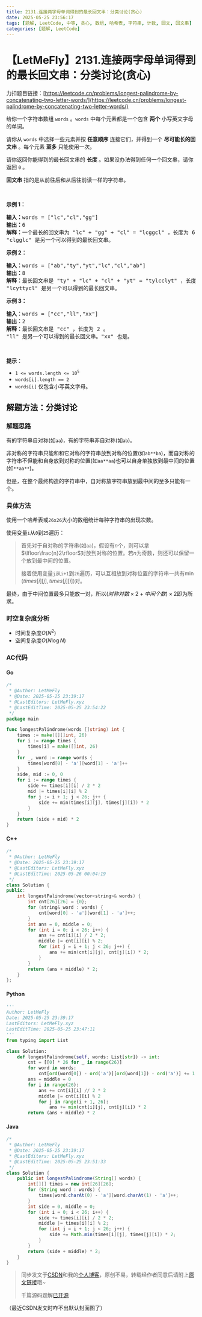 ```yaml
---
title: 2131.连接两字母单词得到的最长回文串：分类讨论(贪心)
date: 2025-05-25 23:56:17
tags: [题解, LeetCode, 中等, 贪心, 数组, 哈希表, 字符串, 计数, 回文, 回文串]
categories: [题解, LeetCode]
---
```


# 【LetMeFly】2131.连接两字母单词得到的最长回文串：分类讨论(贪心)

力扣题目链接：[https://leetcode.cn/problems/longest-palindrome-by-concatenating-two-letter-words/](https://leetcode.cn/problems/longest-palindrome-by-concatenating-two-letter-words/)

<p>给你一个字符串数组&nbsp;<code>words</code>&nbsp;。<code>words</code>&nbsp;中每个元素都是一个包含 <strong>两个</strong>&nbsp;小写英文字母的单词。</p>

<p>请你从 <code>words</code>&nbsp;中选择一些元素并按 <b>任意顺序</b>&nbsp;连接它们，并得到一个 <strong>尽可能长的回文串</strong>&nbsp;。每个元素 <strong>至多</strong>&nbsp;只能使用一次。</p>

<p>请你返回你能得到的最长回文串的 <strong>长度</strong>&nbsp;。如果没办法得到任何一个回文串，请你返回 <code>0</code>&nbsp;。</p>

<p><strong>回文串</strong>&nbsp;指的是从前往后和从后往前读一样的字符串。</p>

<p>&nbsp;</p>

<p><strong>示例 1：</strong></p>

<pre><b>输入：</b>words = ["lc","cl","gg"]
<b>输出：</b>6
<b>解释：</b>一个最长的回文串为 "lc" + "gg" + "cl" = "lcggcl" ，长度为 6 。
"clgglc" 是另一个可以得到的最长回文串。
</pre>

<p><strong>示例 2：</strong></p>

<pre><b>输入：</b>words = ["ab","ty","yt","lc","cl","ab"]
<b>输出：</b>8
<strong>解释：</strong>最长回文串是 "ty" + "lc" + "cl" + "yt" = "tylcclyt" ，长度为 8 。
"lcyttycl" 是另一个可以得到的最长回文串。
</pre>

<p><strong>示例 3：</strong></p>

<pre><b>输入：</b>words = ["cc","ll","xx"]
<b>输出：</b>2
<b>解释：</b>最长回文串是 "cc" ，长度为 2 。
"ll" 是另一个可以得到的最长回文串。"xx" 也是。</pre>

<p>&nbsp;</p>

<p><strong>提示：</strong></p>

<ul>
	<li><code>1 &lt;= words.length &lt;= 10<sup>5</sup></code></li>
	<li><code>words[i].length == 2</code></li>
	<li><code>words[i]</code>&nbsp;仅包含小写英文字母。</li>
</ul>


    
## 解题方法：分类讨论

### 解题思路

有的字符串自对称(如`aa`)，有的字符串非自对称(如`ab`)。

非对称的字符串只能和和它对称的字符串放到对称的位置(如`ab**ba`)，而自对称的字符串不但能和自身放到对称的位置(如`aa**aa`)也可以自身单独放到最中间的位置(如`**aa**`)。

但是，在整个最终构造的字符串中，自对称放字符串放到最中间的至多只能有一个。

### 具体方法

使用一个哈希表或`26x26`大小的数组统计每种字符串的出现次数。

使用变量`i`从`0`到`25`遍历：

> 首先对于自对称的字符串(如`aa`)，假设有$n$个，则可以拿$\lfloor\frac{n}2\rfloor$对放到对称的位置。若$n$为奇数，则还可以保留一个放到最中间的位置。
>
> 接着使用变量`j`从`i+1`到`26`遍历，可以互相放到对称位置的字符串一共有$\min(times[i][j], times[j][i])$对。

最终，由于中间位置最多只能放一对，所以$(对称对数\times2+中间个数)\times 2$即为所求。

### 时空复杂度分析

+ 时间复杂度$O(N^2)$
+ 空间复杂度$O(N\log N)$

### AC代码

#### Go

```go
/*
 * @Author: LetMeFly
 * @Date: 2025-05-25 23:39:17
 * @LastEditors: LetMeFly.xyz
 * @LastEditTime: 2025-05-25 23:54:22
 */
package main

func longestPalindrome(words []string) int {
    times := make([][]int, 26)
    for i := range times {
        times[i] = make([]int, 26)
    }
    for _, word := range words {
        times[word[0] - 'a'][word[1] - 'a']++
    }
    side, mid := 0, 0
    for i := range times {
        side += times[i][i] / 2 * 2
        mid |= times[i][i] % 2
        for j := i + 1; j < 26; j++ {
            side += min(times[i][j], times[j][i]) * 2
        }
    }
    return (side + mid) * 2
}
```

#### C++

```cpp
/*
 * @Author: LetMeFly
 * @Date: 2025-05-25 23:39:17
 * @LastEditors: LetMeFly.xyz
 * @LastEditTime: 2025-05-26 00:04:19
 */
class Solution {
public:
    int longestPalindrome(vector<string>& words) {
        int cnt[26][26] = {0};
        for (string& word : words) {
            cnt[word[0] - 'a'][word[1] - 'a']++;
        }
        int ans = 0, middle = 0;
        for (int i = 0; i < 26; i++) {
            ans += cnt[i][i] / 2 * 2;
            middle |= cnt[i][i] % 2;
            for (int j = i + 1; j < 26; j++) {
                ans += min(cnt[i][j], cnt[j][i]) * 2;
            }
        }
        return (ans + middle) * 2;
    }
};
```

#### Python

```python
'''
Author: LetMeFly
Date: 2025-05-25 23:39:17
LastEditors: LetMeFly.xyz
LastEditTime: 2025-05-25 23:47:11
'''
from typing import List

class Solution:
    def longestPalindrome(self, words: List[str]) -> int:
        cnt = [[0] * 26 for _ in range(26)]
        for word in words:
            cnt[ord(word[0]) - ord('a')][ord(word[1]) - ord('a')] += 1
        ans = middle = 0
        for i in range(26):
            ans += cnt[i][i] // 2 * 2
            middle |= cnt[i][i] % 2
            for j in range(i + 1, 26):
                ans += min(cnt[i][j], cnt[j][i]) * 2
        return (ans + middle) * 2
```

#### Java

```java
/*
 * @Author: LetMeFly
 * @Date: 2025-05-25 23:39:17
 * @LastEditors: LetMeFly.xyz
 * @LastEditTime: 2025-05-25 23:51:33
 */
class Solution {
    public int longestPalindrome(String[] words) {
        int[][] times = new int[26][26];
        for (String word : words) {
            times[word.charAt(0) - 'a'][word.charAt(1) - 'a']++;
        }
        int side = 0, middle = 0;
        for (int i = 0; i < 26; i++) {
            side += times[i][i] / 2 * 2;
            middle |= times[i][i] % 2;
            for (int j = i + 1; j < 26; j++) {
                side += Math.min(times[i][j], times[j][i]) * 2;
            }
        }
        return (side + middle) * 2;
    }
}
```

> 同步发文于[CSDN](https://letmefly.blog.csdn.net/article/details/148216376)和我的[个人博客](https://blog.letmefly.xyz/)，原创不易，转载经作者同意后请附上[原文链接](https://blog.letmefly.xyz/2025/05/25/LeetCode%202131.%E8%BF%9E%E6%8E%A5%E4%B8%A4%E5%AD%97%E6%AF%8D%E5%8D%95%E8%AF%8D%E5%BE%97%E5%88%B0%E7%9A%84%E6%9C%80%E9%95%BF%E5%9B%9E%E6%96%87%E4%B8%B2/)哦~
>
> 千篇源码题解[已开源](https://github.com/LetMeFly666/LeetCode)

（最近CSDN发文时咋不出默认封面图了）
